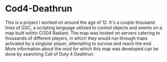 # Cod4-Deathrun

This is a project I worked on around the age of 12. It's a couple thousand lines of GSC, a scripting language utilized to control objects and events on a map built within COD4 Radiant.
The map was hosted on servers catering to thousands of different players, in which they would run through traps activated by a singlular player, attempting to survive and reach the end. More information about the mod for which this map was developed can be done by searching Call of Duty 4 Deathrun.
